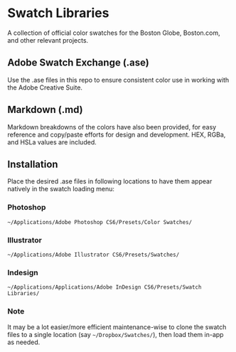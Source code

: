 # Swatch Libraries
A collection of official color swatches for the Boston Globe, Boston.com, and other relevant projects.

## Adobe Swatch Exchange (.ase)
Use the .ase files in this repo to ensure consistent color use in working with the Adobe Creative Suite. 

## Markdown (.md)
Markdown breakdowns of the colors have also been provided, for easy reference and copy/paste efforts for design and development. HEX, RGBa, and HSLa values are included.

## Installation
Place the desired .ase files in following locations to have them appear natively in the swatch loading menu:

### Photoshop
`~/Applications/Adobe Photoshop CS6/Presets/Color Swatches/`

### Illustrator
`~/Applications/Adobe Illustrator CS6/Presets/Swatches/`

### Indesign
`~/Applications/Applications/Adobe InDesign CS6/Presets/Swatch Libraries/`

### Note
It may be a lot easier/more efficient maintenance-wise to clone the swatch files to a single location (say `~/Dropbox/Swatches/`), then load them in-app as needed.